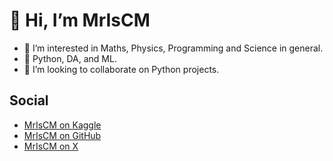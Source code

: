 # 👋 Hi, I’m MrIsCM
- 👀 I’m interested in Maths, Physics, Programming and Science in general.
- 🌱 Python, DA, and ML.
- 💞️ I’m looking to collaborate on Python projects.

## Social
- [MrIsCM on Kaggle](https://www.kaggle.com/mriscm)
- [MrIsCM on GitHub](https://github.com/MrIsCM)
- [MrIsCM on X](https://x.com/SharpAnalytic)
